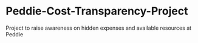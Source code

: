 # Peddie-Cost-Transparency-Project
Project to raise awareness on hidden expenses and available resources at Peddie 
